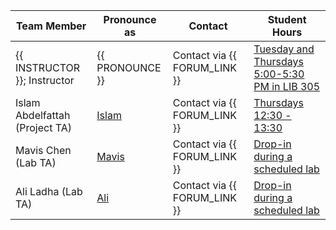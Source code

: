 | Team Member                    | Pronounce as                                  | Contact                      | Student Hours                                                                                                                                                                                                                                                                                                      |
|--------------------------------|-----------------------------------------------|------------------------------|--------------------------------------------------------------------------------------------------------------------------------------------------------------------------------------------------------------------------------------------------------------------------------------------------------------------|
| {{ INSTRUCTOR }}; Instructor   | {{ PRONOUNCE }}                               | Contact via {{ FORUM_LINK }} | [Tuesday and Thursdays 5:00-5:30 PM in LIB 305](https://maps.ok.ubc.ca/?marker=-119.39542919983717%2C49.94002277328711%2C%2C%2C%2C&markertemplate=%7B%22title%22%3A%22Library%20(LIB)%22%2C%22longitude%22%3A-119.39542919983717%2C%22latitude%22%3A49.94002277328711%2C%22isIncludeShareUrl%22%3Atrue%7D&level=6) |
| Islam Abdelfattah (Project TA) | [Islam](https://namedrop.io/islamabdelfattah) | Contact via {{ FORUM_LINK }} | [Thursdays 12:30 - 13:30]( https://ubc.zoom.us/j/66793822827?pwd=TUptSjRCUEJ4MWpRcU84b05ZbCtqQT09)                                                                                                                                                                                                                 |
| Mavis Chen (Lab TA)            | [Mavis](https://namedrop.io/mavischen)        | Contact via {{ FORUM_LINK }} | [Drop-in during a scheduled lab](https://courses.students.ubc.ca/cs/courseschedule?tname=subj-course&course=301&campuscd=UBCO&dept=COSC&pname=subjarea)                                                                                                                                                                                                                                                                                                            |
| Ali Ladha (Lab TA)             | [Ali](https://namedrop.io/aliladha)           | Contact via {{ FORUM_LINK }} | [Drop-in during a scheduled lab](https://courses.students.ubc.ca/cs/courseschedule?tname=subj-course&course=301&campuscd=UBCO&dept=COSC&pname=subjarea)                                                                                                                                                                                                                                                                                             |